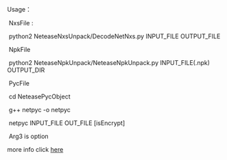 Usage：

​	NxsFile :

​		python2 NeteaseNxsUnpack/DecodeNetNxs.py     INPUT_FILE    OUTPUT_FILE 

​	NpkFile

​		python2 NeteaseNpkUnpack/NeteaseNpkUnpack.py   INPUT_FILE(.npk)  OUTPUT_DIR

​	PycFile

​		cd NeteasePycObject

​		g++ netpyc -o netpyc

​		netpyc  INPUT_FILE  OUT_FILE  [isEncrypt]

​		Arg3 is option 



more info click [here](<https://basicbit.cn/2019/03/01/2019-03-01-%E7%BD%91%E6%98%93%E6%B8%B8%E6%88%8F%E7%9A%84%E5%9B%9B%E7%A7%8D%E8%A7%A3%E5%AF%86&%E8%A7%A3%E5%8C%85%EF%BC%8C%E9%99%84%E5%B7%A5%E5%85%B7/>)